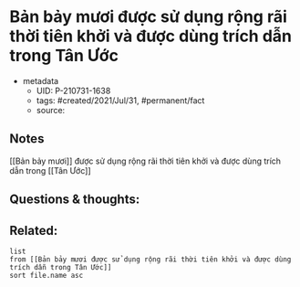 ---
---

# Bản bảy mươi được sử dụng rộng rãi thời tiên khởi và được dùng trích dẫn trong Tân Ước

- metadata
	- UID: P-210731-1638
	- tags: #created/2021/Jul/31, #permanent/fact 
	- source: 

## Notes
[[Bản bảy mươi]] được sử dụng rộng rãi thời tiên khởi và được dùng trích dẫn trong [[Tân Ước]]

## Questions & thoughts:

## Related:
```dataview
list
from [[Bản bảy mươi được sử dụng rộng rãi thời tiên khởi và được dùng trích dẫn trong Tân Ước]]
sort file.name asc
```
